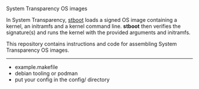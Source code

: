 System Transparency OS images

In System Transparency,
[stboot](https://git.glasklar.is/system-transparency/core/stboot)
loads a signed OS image containing a kernel, an initramfs and a kernel
command line. **stboot** then verifies the signature(s) and runs the
kernel with the provided arguments and initramfs.

This repository contains instructions and code for assembling System
Transparency OS images.

----

- example.makefile
- debian tooling or podman
- put your config in the config/ directory
